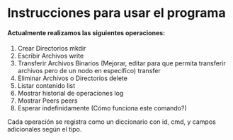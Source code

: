 # Instrucciones para usar el programa

#### Actualmente realizamos las siguientes operaciones:
1. Crear Directorios 
  mkdir
2. Escribir Archivos
  write
3. Transferir Archivos Binarios (Mejorar, editar para que permita transferir archivos pero de un nodo en específico)
   transfer
4. Eliminar Archivos o Directorios
  delete
5. Listar contenido
  list
6. Mostrar historial de operaciones
  log
7. Mostrar Peers
  peers
8. Esperar indefinidamente (Cómo funciona este comando?)

Cada operación se registra como un diccionario con id, cmd, y campos adicionales según el tipo.
